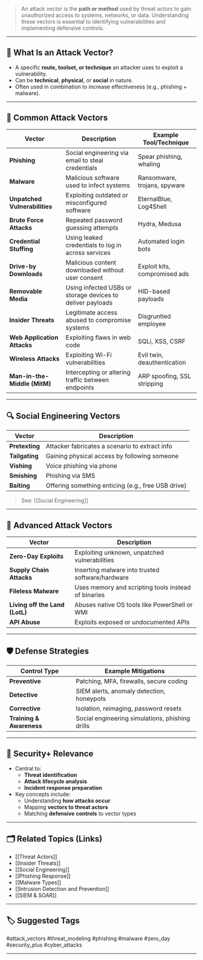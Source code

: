> An attack vector is the **path or method** used by threat actors to gain unauthorized access to systems, networks, or data. Understanding these vectors is essential to identifying vulnerabilities and implementing defensive controls.

---

## 📌 What Is an Attack Vector?

- A specific **route, toolset, or technique** an attacker uses to exploit a vulnerability.
- Can be **technical**, **physical**, or **social** in nature.
- Often used in combination to increase effectiveness (e.g., phishing + malware).

---

## 🧠 Common Attack Vectors

| Vector                     | Description                                                      | Example Tool/Technique         |
|----------------------------|------------------------------------------------------------------|-------------------------------|
| **Phishing**               | Social engineering via email to steal credentials               | Spear phishing, whaling       |
| **Malware**                | Malicious software used to infect systems                       | Ransomware, trojans, spyware  |
| **Unpatched Vulnerabilities** | Exploiting outdated or misconfigured software                  | EternalBlue, Log4Shell        |
| **Brute Force Attacks**    | Repeated password guessing attempts                             | Hydra, Medusa                 |
| **Credential Stuffing**    | Using leaked credentials to log in across services              | Automated login bots          |
| **Drive-by Downloads**     | Malicious content downloaded without user consent               | Exploit kits, compromised ads |
| **Removable Media**        | Using infected USBs or storage devices to deliver payloads       | HID-based payloads            |
| **Insider Threats**        | Legitimate access abused to compromise systems                  | Disgruntled employee           |
| **Web Application Attacks**| Exploiting flaws in web code                                    | SQLi, XSS, CSRF               |
| **Wireless Attacks**       | Exploiting Wi-Fi vulnerabilities                                | Evil twin, deauthentication   |
| **Man-in-the-Middle (MitM)** | Intercepting or altering traffic between endpoints             | ARP spoofing, SSL stripping   |

---

## 🔍 Social Engineering Vectors

| Vector               | Description                                 |
|----------------------|---------------------------------------------|
| **Pretexting**        | Attacker fabricates a scenario to extract info |
| **Tailgating**        | Gaining physical access by following someone |
| **Vishing**           | Voice phishing via phone                    |
| **Smishing**          | Phishing via SMS                            |
| **Baiting**           | Offering something enticing (e.g., free USB drive) |

> See: [[Social Engineering]]

---

## 🧰 Advanced Attack Vectors

| Vector                     | Description                                                |
|----------------------------|------------------------------------------------------------|
| **Zero-Day Exploits**       | Exploiting unknown, unpatched vulnerabilities             |
| **Supply Chain Attacks**    | Inserting malware into trusted software/hardware          |
| **Fileless Malware**        | Uses memory and scripting tools instead of binaries       |
| **Living off the Land (LotL)** | Abuses native OS tools like PowerShell or WMI         |
| **API Abuse**               | Exploits exposed or undocumented APIs                     |

---

## 🛡 Defense Strategies

| Control Type       | Example Mitigations                                  |
|--------------------|------------------------------------------------------|
| **Preventive**      | Patching, MFA, firewalls, secure coding             |
| **Detective**       | SIEM alerts, anomaly detection, honeypots           |
| **Corrective**      | Isolation, reimaging, password resets               |
| **Training & Awareness** | Social engineering simulations, phishing drills |

---

## 🧠 Security+ Relevance

- Central to:
  - **Threat identification**
  - **Attack lifecycle analysis**
  - **Incident response preparation**
- Key concepts include:
  - Understanding **how attacks occur**
  - Mapping **vectors to threat actors**
  - Matching **defensive controls** to vector types

---

## 🗂 Related Topics (Links)

- [[Threat Actors]]
- [[Insider Threats]]
- [[Social Engineering]]
- [[Phishing Response]]
- [[Malware Types]]
- [[Intrusion Detection and Prevention]]
- [[SIEM & SOAR]]

---

## 🏷 Suggested Tags

#attack_vectors #threat_modeling #phishing #malware #zero_day #security_plus #cyber_attacks

---
